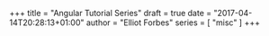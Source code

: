 +++
title = "Angular Tutorial Series"
draft = true
date = "2017-04-14T20:28:13+01:00"
author = "Elliot Forbes"
series = [ "misc" ]
+++